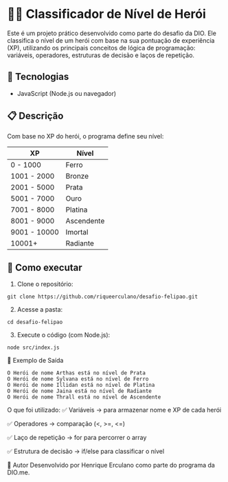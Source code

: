 # 🧙‍♂️ Classificador de Nível de Herói

Este é um projeto prático desenvolvido como parte do desafio da DIO. Ele classifica o nível de um herói com base na sua pontuação de experiência (XP), utilizando os principais conceitos de lógica de programação: variáveis, operadores, estruturas de decisão e laços de repetição.

## 🚀 Tecnologias

- JavaScript (Node.js ou navegador)

## 📋 Descrição

Com base no XP do herói, o programa define seu nível:

| XP                  | Nível       |
|---------------------|-------------|
| 0 - 1000            | Ferro       |
| 1001 - 2000         | Bronze      |
| 2001 - 5000         | Prata       |
| 5001 - 7000         | Ouro        |
| 7001 - 8000         | Platina     |
| 8001 - 9000         | Ascendente  |
| 9001 - 10000        | Imortal     |
| 10001+              | Radiante    |

## 🧪 Como executar

1. Clone o repositório:
```
git clone https://github.com/riqueerculano/desafio-felipao.git

```
2. Acesse a pasta:

```
cd desafio-felipao

```
3. Execute o código (com Node.js):

```
node src/index.js

```

📌 Exemplo de Saída

```
O Herói de nome Arthas está no nível de Prata
O Herói de nome Sylvana está no nível de Ferro
O Herói de nome Illidan está no nível de Platina
O Herói de nome Jaina está no nível de Radiante
O Herói de nome Thrall está no nível de Ascendente

```

O que foi utilizado:
✅ Variáveis → para armazenar nome e XP de cada herói

✅ Operadores → comparação (<, >=, <=)

✅ Laço de repetição → for para percorrer o array

✅ Estrutura de decisão → if/else para classificar o nível

🧠 Autor
Desenvolvido por Henrique Erculano como parte do programa da DIO.me.
